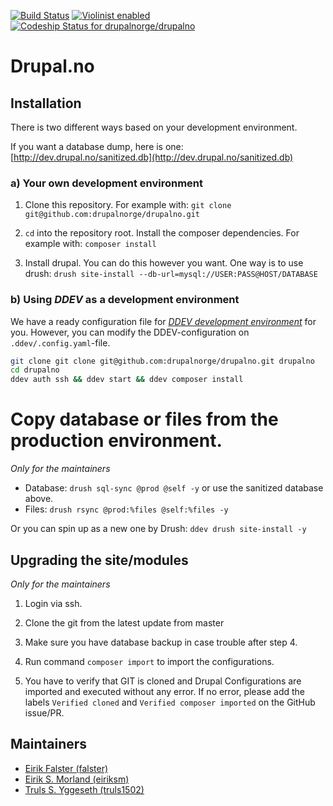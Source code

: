 [![Build Status](https://travis-ci.com/drupalnorge/drupalno.svg?branch=master)](https://travis-ci.com/drupalnorge/drupalno)
[![Violinist enabled](https://img.shields.io/badge/violinist-enabled-brightgreen.svg)](https://violinist.io)
[![Codeship Status for drupalnorge/drupalno](https://app.codeship.com/projects/6ff02ba0-602c-0137-b932-3e71eeafec30/status?branch=master)](https://app.codeship.com/projects/343995)

# Drupal.no

## Installation

There is two different ways based on your development environment.

If you want a database dump, here is one: [http://dev.drupal.no/sanitized.db](http://dev.drupal.no/sanitized.db)

### a) Your own development environment
1. Clone this repository. For example with: `git clone git@github.com:drupalnorge/drupalno.git`

2. `cd` into the repository root. Install the composer dependencies. For example with: `composer install`

3. Install drupal. You can do this however you want. One way is to use drush: `drush site-install --db-url=mysql://USER:PASS@HOST/DATABASE`

### b) Using *DDEV* as a development environment

We have a ready configuration file for _[DDEV development environment](https://ddev.readthedocs.io)_ for you. However, you can modify the DDEV-configuration on `.ddev/.config.yaml`-file.

```bash
git clone git clone git@github.com:drupalnorge/drupalno.git drupalno
cd drupalno
ddev auth ssh && ddev start && ddev composer install
```

# Copy database or files from the production environment.
*Only for the maintainers*
- Database: `drush sql-sync @prod @self -y` or use the sanitized database above. 
- Files: `drush rsync @prod:%files @self:%files -y`

Or you can spin up as a new one by Drush: `ddev drush site-install -y`

## Upgrading the site/modules
*Only for the maintainers*

1. Login via ssh.

2. Clone the git from the latest update from master

3. Make sure you have database backup in case trouble after step 4. 

4. Run command `composer import` to import the configurations.

5. You have to verify that GIT is cloned and Drupal Configurations are imported and executed without any error. If no error, please add the labels `Verified cloned` and `Verified composer imported` on the GitHub issue/PR.

## Maintainers
 - [Eirik Falster (falster)](https://www.drupal.org/u/falster)
 - [Eirik S. Morland (eiriksm)](https://www.drupal.org/u/eiriksm)
 - [Truls S. Yggeseth (truls1502)](https://drupal.org/u/truls1502)
